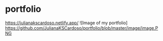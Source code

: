 # portfolio
https://julianakscardoso.netlify.app/
![Image of my portfolio] https://github.com/JulianaKSCardoso/portfolio/blob/master/image/image.PNG
